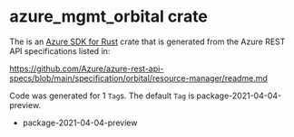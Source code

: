 # azure_mgmt_orbital crate

The is an [Azure SDK for Rust](https://github.com/Azure/azure-sdk-for-rust) crate that is generated from the Azure REST API specifications listed in:

https://github.com/Azure/azure-rest-api-specs/blob/main/specification/orbital/resource-manager/readme.md

Code was generated for 1 `Tag`s. The default `Tag` is package-2021-04-04-preview.


- package-2021-04-04-preview